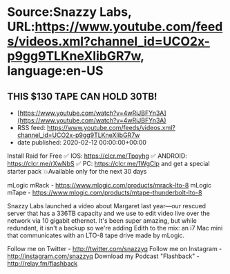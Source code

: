 # Source:Snazzy Labs, URL:https://www.youtube.com/feeds/videos.xml?channel_id=UCO2x-p9gg9TLKneXlibGR7w, language:en-US

## THIS $130 TAPE CAN HOLD 30TB!
 - [https://www.youtube.com/watch?v=4wRiJBFYn3A](https://www.youtube.com/watch?v=4wRiJBFYn3A)
 - RSS feed: https://www.youtube.com/feeds/videos.xml?channel_id=UCO2x-p9gg9TLKneXlibGR7w
 - date published: 2020-02-12 00:00:00+00:00

Install Raid for Free ✅ IOS: https://clcr.me/Tpoyhg ✅ ANDROID: https://clcr.me/rXwNbS ✅ PC: https://clcr.me/1WgClp and get a special starter pack 💥Available only for the next 30 days

mLogic mRack - https://www.mlogic.com/products/mrack-lto-8
mLogic mTape - https://www.mlogic.com/products/mtape-thunderbolt-lto-8

Snazzy Labs launched a video about Margaret last year—our rescued server that has a 336TB capacity and we use to edit video live over the network via 10 gigabit ethernet. It's been super amazing, but while redundant, it isn't a backup so we're adding Edith to the mix: an i7 Mac mini that communicates with an LTO-8 tape drive made by mLogic.

Follow me on Twitter - http://twitter.com/snazzyq
Follow me on Instagram - http://instagram.com/snazzyq
Download my Podcast "Flashback" - http://relay.fm/flashback

